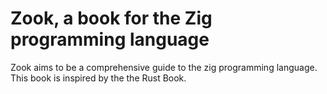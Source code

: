 # Zook, a book for the Zig programming language
Zook aims to be a comprehensive guide to the
zig programming language. This book is inspired
by the the  Rust Book.
